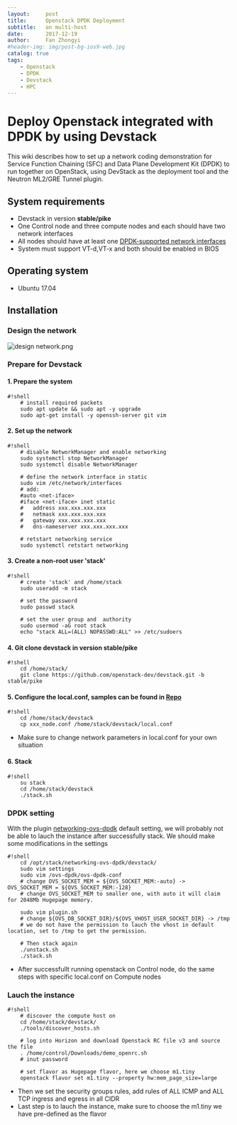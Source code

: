 ```yaml
---
layout:     post
title:      Openstack DPDK Deployment
subtitle:   on multi-host
date:       2017-12-19
author:     Fan Zhongyi
#header-img: img/post-bg-ios9-web.jpg
catalog: true
tags:
    - Openstack
    - DPDK
    - Devstack
    - HPC
---
```


# Deploy Openstack integrated with DPDK by using Devstack
This wiki describes how to set up a network coding demonstration for Service Function Chaining (SFC) and Data Plane Development Kit (DPDK) to run together on OpenStack, using DevStack as the deployment tool and the Neutron ML2/GRE Tunnel plugin.
## System requirements
* Devstack in version **stable/pike**
* One Control node and three compute nodes and each should have two network interfaces
* All nodes should have at least one [DPDK-supported network interfaces](http://dpdk.org/doc/nics) 
* System must support VT-d,VT-x and both should be enabled in BIOS
## Operating system
* Ubuntu 17.04
## Installation
### Design the network
![design network.png](https://bitbucket.org/repo/rpM5jXz/images/264366350-design%20network.png)
### Prepare for Devstack
#### 1. Prepare the system
```
#!shell
	# install required packets
	sudo apt update && sudo apt -y upgrade
	sudo apt-get install -y openssh-server git vim
```	
#### 2. Set up the network
```
#!shell	
	# disable NetworkManager and enable networking
	sudo systemctl stop NetworkManager
	sudo systemctl disable NetworkManager
	
	# define the network interface in static
	sudo vim /etc/network/interfaces
	# add:
	#auto <net-iface>
	#iface <net-iface> inet static
	#	address xxx.xxx.xxx.xxx
	#	netmask xxx.xxx.xxx.xxx
	#	gateway xxx.xxx.xxx.xxx
	#	dns-nameserver xxx.xxx.xxx.xxx
	
	# retstart networking service
	sudo systemctl retstart networking
```	
#### 3. Create a non-root user 'stack'
```
#!shell	
	# create 'stack' and /home/stack 
	sudo useradd -m stack
	
	# set the password
	sudo passwd stack
	
	# set the user group and  authority
	sudo usermod -aG root stack
	echo "stack ALL=(ALL) NOPASSWD:ALL" >> /etc/sudoers
```	
#### 4. Git clone devstack in version stable/pike
```
#!shell	
	cd /home/stack/
	git clone https://github.com/openstack-dev/devstack.git -b stable/pike
```	
#### 5. Configure the local.conf, samples can be found in [Repo](https://bitbucket.org/comnets/dpdk-openstack/src/768f3d845896/devstack_conf/?at=master)
```
#!shell	    
	cd /home/stack/devstack
	cp xxx_node.conf /home/stack/devstack/local.conf
```	
* Make sure to change network parameters in local.conf for your own situation
#### 6. Stack
```
#!shell	
	su stack
	cd /home/stack/devstack
	./stack.sh
```	
### DPDK setting
With the plugin [networking-ovs-dpdk](https://github.com/openstack/networking-ovs-dpdk) default setting, we will probably not be able to lauch the instance after successfully stack. We should make some modifications in the settings
```
#!shell	
	cd /opt/stack/networking-ovs-dpdk/devstack/
	sudo vim settings
	sudo vim /ovs-dpdk/ovs-dpdk-conf 
	# change OVS_SOCKET_MEM = ${OVS_SOCKET_MEM:-auto} -> OVS_SOCKET_MEM = ${OVS_SOCKET_MEM:-128}
	# change OVS_SOCKET_MEM to smaller one, with auto it will claim for 2048Mb Hugepage memory.
	
	sudo vim plugin.sh
	# change ${OVS_DB_SOCKET_DIR}/${OVS_VHOST_USER_SOCKET_DIR} -> /tmp
	# we do not have the permission to lauch the vhost in default location, set to /tmp to get the permission.
	
	# Then stack again
	./unstack.sh
	./stack.sh
```	
* After successfullt running openstack on Control node, do the same steps with specific local.conf on Compute nodes

### Lauch the instance
```
#!shell	
	# discover the compute host on 
	cd /home/stack/devstack/
	./tools/discover_hosts.sh

	# log into Horizon and download Openstack RC file v3 and source the file
	. /home/control/Downloads/demo_openrc.sh
	# inut password
	
	# set flavor as Hugepage flavor, here we choose m1.tiny
 	openstack flavor set m1.tiny --property hw:mem_page_size=large
```
* Then we set the security groups rules, add rules of ALL ICMP and ALL TCP ingress and egress in all CIDR
* Last step is to lauch the instance, make sure to choose the m1.tiny we have pre-defined as the flavor
	 
